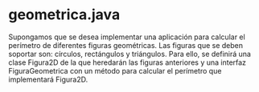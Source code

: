 # geometrica.java
Supongamos que se desea implementar una aplicación para calcular el perímetro de diferentes figuras geométricas. Las figuras que se deben soportar son: círculos, rectángulos y triángulos. Para ello, se definirá una clase Figura2D de la que heredarán las figuras anteriores y una interfaz FiguraGeometrica con un método para calcular el perímetro que implementará Figura2D.
